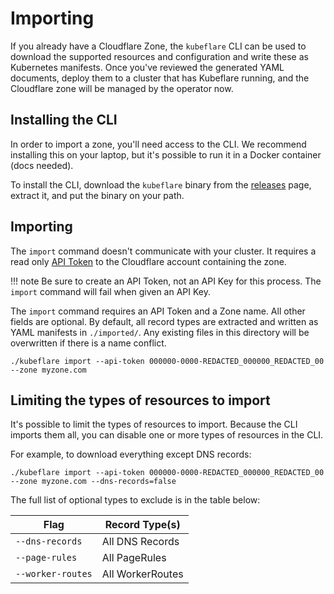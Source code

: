 # Importing

If you already have a Cloudflare Zone, the `kubeflare` CLI can be used to download the supported resources and configuration and write these as Kubernetes manifests.
Once you've reviewed the generated YAML documents, deploy them to a cluster that has Kubeflare running, and the Cloudflare zone will be managed by the operator now.

## Installing the CLI

In order to import a zone, you'll need access to the CLI.
We recommend installing this on your laptop, but it's possible to run it in a Docker container (docs needed).

To install the CLI, download the `kubeflare` binary from the [releases](https://github.com/replicatedhq/kubeflare/releases) page, extract it, and put the binary on your path.

## Importing

The `import` command doesn't communicate with your cluster.
It requires a read only [API Token](https://support.cloudflare.com/hc/en-us/articles/200167836-Managing-API-Tokens-and-Keys#12345680) to the Cloudflare account containing the zone.

!!! note
    Be sure to create an API Token, not an API Key for this process.
    The `import` command will fail when given an API Key.

The `import` command requires an API Token and a Zone name.
All other fields are optional.
By default, all record types are extracted and written as YAML manifests in `./imported/`.
Any existing files in this directory will be overwritten if there is a name conflict.

```shell
./kubeflare import --api-token 000000-0000-REDACTED_000000_REDACTED_00 --zone myzone.com
```

## Limiting the types of resources to import

It's possible to limit the types of resources to import.
Because the CLI imports them all, you can disable one or more types of resources in the CLI.

For example, to download everything except DNS records:

```shell
./kubeflare import --api-token 000000-0000-REDACTED_000000_REDACTED_00 --zone myzone.com --dns-records=false
```

The full list of optional types to exclude is in the table below:

| Flag | Record Type(s)
|------|---------------
| `--dns-records` | All DNS Records
| `--page-rules` | All PageRules
| `--worker-routes` | All WorkerRoutes
